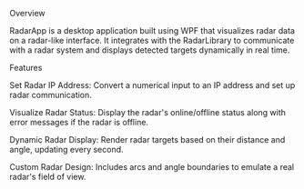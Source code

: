 Overview

RadarApp is a desktop application built using WPF that visualizes radar data on a radar-like interface. It integrates with the RadarLibrary to communicate with a radar system and displays detected targets dynamically in real time.

Features

Set Radar IP Address:
Convert a numerical input to an IP address and set up radar communication.

Visualize Radar Status:
Display the radar's online/offline status along with error messages if the radar is offline.

Dynamic Radar Display:
Render radar targets based on their distance and angle, updating every second.

Custom Radar Design:
Includes arcs and angle boundaries to emulate a real radar's field of view.
